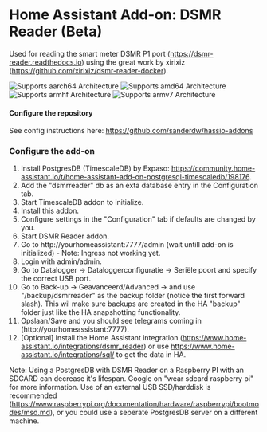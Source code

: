 # Home Assistant Add-on: DSMR Reader (Beta)

Used for reading the smart meter DSMR P1 port (https://dsmr-reader.readthedocs.io) using the great work by xirixiz (https://github.com/xirixiz/dsmr-reader-docker).

![Supports aarch64 Architecture][aarch64-shield] ![Supports amd64 Architecture][amd64-shield] ![Supports armhf Architecture][armhf-shield] ![Supports armv7 Architecture][armv7-shield]

[aarch64-shield]: https://img.shields.io/badge/aarch64-yes-green.svg
[amd64-shield]: https://img.shields.io/badge/amd64-yes-green.svg
[armhf-shield]: https://img.shields.io/badge/armhf-yes-green.svg
[armv7-shield]: https://img.shields.io/badge/armv7-yes-green.svg

#### Configure the repository

See config instructions here: https://github.com/sanderdw/hassio-addons

### Configure the add-on

1. Install PostgresDB (TimescaleDB) by Expaso: https://community.home-assistant.io/t/home-assistant-add-on-postgresql-timescaledb/198176.
2. Add the "dsmrreader" db as an exta database entry in the Configuration tab.
3. Start TimescaleDB addon to initialize.
4. Install this addon.
5. Configure settings in the "Configuration" tab if defaults are changed by you.
6. Start DSMR Reader addon.
7. Go to http://yourhomeassistant:7777/admin (wait untill add-on is initialized) - Note: Ingress not working yet.
8. Login with admin/admin.
9. Go to Datalogger -> Dataloggerconfiguratie -> Seriële poort and specify the correct USB port.
10. Go to Back-up -> Geavanceerd/Advanced -> and use "/backup/dsmrreader" as the backup folder (notice the first forward slash). This wil make sure backups are created in the HA "backup" folder just like the HA snapshotting functionality.
11. Opslaan/Save and you should see telegrams coming in (http://yourhomeassistant:7777).
12. [Optional] Install the Home Assistant integration (https://www.home-assistant.io/integrations/dsmr_reader) or use https://www.home-assistant.io/integrations/sql/ to get the data in HA.

Note: Using a PostgresDB with DSMR Reader on a Raspberry PI with an SDCARD can decrease it's lifespan. Google on "wear sdcard raspberry pi" for more information. 
Use of an external USB SSD/harddisk is recommended (https://www.raspberrypi.org/documentation/hardware/raspberrypi/bootmodes/msd.md), or you could use a seperate PostgresDB server on a different machine.

